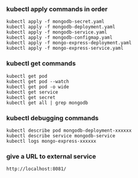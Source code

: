### kubectl apply commands in order

    kubectl apply -f mongodb-secret.yaml
    kubectl apply -f mongodb-deployment.yaml
    kubectl apply -f mongodb-service.yaml
    kubectl apply -f mongodb-configmap.yaml
    kubectl apply -f mongo-express-deployment.yaml
    kubectl apply -f mongo-express-service.yaml

### kubectl get commands

    kubectl get pod
    kubectl get pod --watch
    kubectl get pod -o wide
    kubectl get service
    kubectl get secret
    kubectl get all | grep mongodb

### kubectl debugging commands

    kubectl describe pod mongodb-deployment-xxxxxx
    kubectl describe service mongodb-service
    kubectl logs mongo-express-xxxxxx

### give a URL to external service

    http://localhost:8081/
